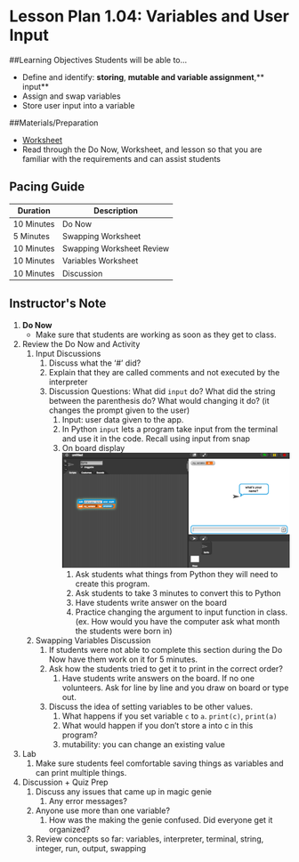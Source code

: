 # Lesson Plan 1.04: Variables and User Input

##Learning Objectives
Students will be able to... 
* Define and identify: **storing**, **mutable and variable assignment**,** input**
* Assign and swap variables
* Store user input into a variable

##Materials/Preparation
* [Worksheet]
* Read through the Do Now, Worksheet, and lesson so that you are familiar with the requirements and can assist students

## Pacing Guide
| **Duration**   |     **Description**    |
| ---------- | ------------------ |
| 10 Minutes  | Do Now             |
| 5 Minutes  | Swapping Worksheet |
| 10 Minutes | Swapping Worksheet Review   |
| 10 Minutes | Variables Worksheet|
| 10 Minutes | Discussion         |

## Instructor's Note
1. **Do Now**
    * Make sure that students are working as soon as they get to class. 
2. Review the Do Now and Activity
	1. Input Discussions
		1.	Discuss what the ‘#’ did? 
		2.	Explain that they are called comments and not executed by the interpreter
		3.	Discussion Questions: What did `input` do? What did the string between the parenthesis do? What would changing it do? (it changes the prompt given to the user) 
			1. Input: user data given to the app. 
			2. In Python `input` lets a program take input from the terminal and use it in the code. Recall using input from snap
			3. On board display ![Snap Input](snap_input.png)
				1. Ask students what things from Python they will need to create this program. 
				2. Ask students to take 3 minutes to convert this to Python
				3. Have students write answer on the board
				4. Practice changing the argument to input function in class. (ex. How would you have the computer ask what month the students were born in)
	2.	Swapping Variables Discussion
		1.	If students were not able to complete this section during the Do Now have them work on it for 5 minutes. 
		2.	Ask how the students tried to get it to print in the correct order?
			1.	Have students write answers on the board. If no one volunteers. Ask for line by line and you draw on board or type out. 
		3.	Discuss the idea of setting variables to be other values. 
			1.	What happens if you set variable `c` to `a`. `print(c)`, `print(a)` 
			2.	What would happen if you don’t store a into c in this program? 
			3.	mutability: you can change an existing value
3.  Lab
	1.	Make sure students feel comfortable saving things as variables and can print multiple things. 
3.	Discussion + Quiz Prep
	1.	Discuss any issues that came up in magic genie
		1.	Any error messages? 
	2.	Anyone use more than one variable? 
		1.	How was the making the genie confused. Did everyone get it organized? 
	3.	Review concepts so far: variables, interpreter, terminal, string, integer, run, output, swapping

  

[Worksheet]:https://teals-introcs.gitbooks.io/2nd-semester-introduction-to-computer-science-pri/content/units/1_unit/03_lesson/lab_103.html
